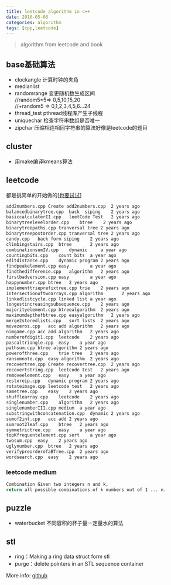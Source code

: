 ```yaml
---
title: leetcode algorithm in c++
date: 2016-05-06
categories: algorithm
tags: [cpp,leetcode]
---
```

> algorithm from leetcode and book

## base基础算法
* clockangle 计算时钟的夹角
* medianlist 
* randomrange 变更随机数生成区间  
//random5*5=> 0,5,10,15,20  
//+random5 => 0,1,2,3,4,5,6...24  
* thread_test pthread线程库产生子线程
* uniquechar 检查字符串数组是否唯一
* zipchar 压缩相连相同字符串的算法好像是leetcode的题目

## cluster
* 用make编译kmeans算法

## leetcode
都是挑简单的开始做的[[也要试试](https://leetcode.com/problemset/all/)]

``` bash
add2numbers.cpp	Create add2numbers.cpp	2 years ago
balancedbinarytree.cpp	back  siping	2 years ago
basiccalculaterII.cpp	leetCode Test	2 years ago
binarytreelevelorder.cpp	btree    2 years ago
binarytreepaths.cpp	tranversal tree	2 years ago
binarytreepostorder.cpp	tranversal tree	2 years ago
candy.cpp	back form siping	2 years ago
climbingstairs.cpp	btree	    2 years ago
combinationsumIV.cpp	dynamic	    a year ago
countingbits.cpp	count bits	a year ago
editdistance.cpp	dynamic program	2 years ago
findpeakelement.cpp	easy	    a year ago
findthedifference.cpp	algorithm	2 years ago
firstbadversion.cpp	easy	    a year ago
happynumber.cpp	btree	2 years ago
implementtrieprefixtree.cpp	trie	2 years ago
intersectionoftwoarrays.cpp	algorithm	    2 years ago
linkedlistcycle.cpp	linked list	a year ago
longestincreasingsubsequence.cpp	2 years ago
majorityelement.cpp	btreealgorithm	2 years ago
maximumdepthofbtree.cpp	easyalgorithm	2 years ago
merge2storedlists.cpp	sort lists	2 years ago
movezeros.cpp	acc add	algorithm   2 years ago
nimgame.cpp	acc add	algorithm   2 years ago
numberofdigit1.cpp	leetcode	2 years ago
pascaltriangle.cpp	easy	a year ago
pathsum.cpp	btree algorithm	2 years ago
powerofthree.cpp	trie tree	2 years ago
ransomnote.cpp	easy algorithm	2 years ago
recovertree.cpp	Create recovertree.cpp	2 years ago
recovertstring.cpp	leetcode test	2 years ago
removeelement.cpp	easy	a year ago
restoreip.cpp	dynamic program	2 years ago
rotateimage.cpp	leetcode test	2 years ago
sametree.cpp	easy	2 years ago
shufflearray.cpp	leetcode	2 years ago
singlenumber.cpp	algorithm	2 years ago
singlenumberIII.cpp	medium	a year ago
substringwithconcatenation.cpp	dynamic	2 years ago
sumof2int.cpp	acc add	2 years ago
sumroot2leaf.cpp	btree	2 years ago
symmetrictree.cpp	easy	a year ago
topKfrequentelement.cpp	sort	a year ago
twosum.cpp	easy	2 years ago
uglynumber.cpp	btree	2 years ago
verifypreorderofaBTree.cpp	2 years ago
wordsearch.cpp	easy	2 years ago
```

### leetcode medium 

``` bash
Combination Given two integers n and k,   
return all possible combinations of k numbers out of 1 ... n.
```

## puzzle  
* waterbucket 不同容积的杯子量一定量水的算法

## stl 
* ring：Making a ring data struct form stl
* purge：delete pointers in an STL sequence container

More info: [github](https://github.com/bblu/algocpp/)
